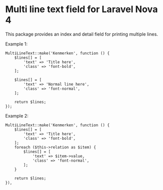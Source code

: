 # Multi line text field for Laravel Nova 4

This package provides an index and detail field for printing multiple lines.

Example 1:

```
MultiLineText::make('Kenmerken', function () {
    $lines[] = [
        'text' => 'Title here',
        'class' => 'font-bold',
    ];
    
    $lines[] = [
        'text' => 'Normal line here',
        'class' => 'font-normal',
    ];

    return $lines;
});
```

Example 2:

```
MultiLineText::make('Kenmerken', function () {
    $lines[] = [
        'text' => 'Title here',
        'class' => 'font-bold',
    ];
    foreach ($this->relation as $item) {
        $lines[] = [
            'text' => $item->value,
            'class' => 'font-normal',
        ];
    }

    return $lines;
}),
```
